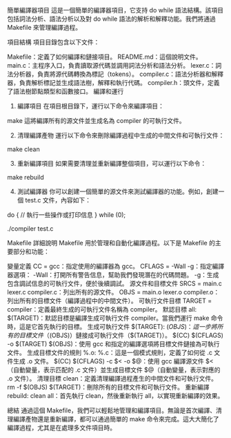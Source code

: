 簡單編譯器項目
這是一個簡單的編譯器項目，它支持 do while 語法結構。該項目包括詞法分析、語法分析以及對 do while 語法的解析和解釋功能。我們將通過 Makefile 來管理編譯過程。

項目結構
項目目錄包含以下文件：

Makefile：定義了如何編譯和鏈接項目。
README.md：這個說明文件。
main.c：主程序入口，負責讀取源代碼並調用詞法分析和語法分析。
lexer.c：詞法分析器，負責將源代碼轉換為標記（tokens）。
compiler.c：語法分析器和解釋器，負責解析標記並生成語法樹，解釋和執行代碼。
compiler.h：頭文件，定義了語法樹節點類型和函數接口。
編譯和運行
1. 編譯項目
在項目根目錄下，運行以下命令來編譯項目：

make
這將編譯所有的源文件並生成名為 compiler 的可執行文件。

2. 清理編譯產物
運行以下命令來刪除編譯過程中生成的中間文件和可執行文件：

make clean

3. 重新編譯項目
如果需要清理並重新編譯整個項目，可以運行以下命令：

make rebuild

4. 測試編譯器
你可以創建一個簡單的源文件來測試編譯器的功能。例如，創建一個 test.c 文件，內容如下：

do {
    // 執行一些操作或打印信息
} while (0);


./compiler test.c

Makefile 詳細說明
Makefile 用於管理和自動化編譯過程。以下是 Makefile 的主要部分和功能：

變量定義
CC = gcc：指定使用的編譯器為 gcc。
CFLAGS = -Wall -g：指定編譯器選項：
-Wall：打開所有警告信息，幫助我們發現潛在的代碼問題。
-g：生成包含調試信息的可執行文件，便於後續調試。
源文件和目標文件
SRCS = main.c lexer.c compiler.c：列出所有的源文件。
OBJS = main.o lexer.o compiler.o：列出所有的目標文件（編譯過程中的中間文件）。
可執行文件目標
TARGET = compiler：定義最終生成的可執行文件名稱為 compiler。
默認目標
all: $(TARGET)：默認目標是編譯生成可執行文件 compiler。當我們運行 make 命令時，這是它首先執行的目標。
生成可執行文件
$(TARGET): $(OBJS)：這一步將所有的目標文件（$(OBJS)）鏈接成可執行文件（$(TARGET)）。
$(CC) $(CFLAGS) -o $(TARGET) $(OBJS)：使用 gcc 和指定的編譯選項將目標文件鏈接為可執行文件。
生成目標文件的規則
%.o: %.c：這是一個模式規則，定義了如何從 .c 文件生成 .o 文件。
$(CC) $(CFLAGS) -c $< -o $@：使用 gcc 編譯源文件 $<（自動變量，表示匹配的 .c 文件）並生成目標文件 $@（自動變量，表示對應的 .o 文件）。
清理目標
clean：定義清理編譯過程產生的中間文件和可執行文件。
rm -f $(OBJS) $(TARGET)：刪除所有的目標文件和可執行文件。
重新編譯
rebuild: clean all：首先執行 clean，然後重新執行 all，以實現重新編譯的效果。

總結
通過這個 Makefile，我們可以輕鬆地管理和編譯項目。無論是首次編譯、清理編譯產物還是重新編譯，都可以通過簡單的 make 命令來完成。這大大簡化了編譯過程，尤其是在處理多文件項目時。
